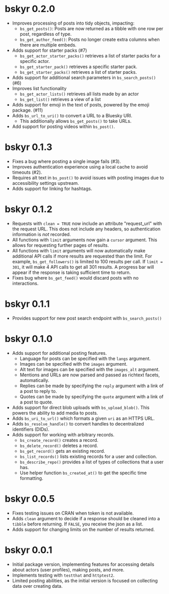 # bskyr 0.2.0


* Improves processing of posts into tidy objects, impacting:
  * `bs_get_posts()`: Posts are now returned as a tibble with one row per post, regardless of type.
  * `bs_get_author_feed()`: Posts no longer create extra columns when there are multiple embeds.
* Adds support for starter packs (#7)
  * `bs_get_actor_starter_packs()` retrieves a list of starter packs for a specific actor.
  * `bs_get_starter_pack()` retrieves a specific starter pack.
  * `bs_get_starter_packs()` retrieves a list of starter packs.
* Adds support for additional search parameters in `bs_search_posts()` (#6)
* Improves list functionality
  * `bs_get_actor_lists()` retrieves all lists made by an actor
  * `bs_get_list()` retrieves a view of a list
* Adds support for emoji in the text of posts, powered by the emoji package. (#11)
* Adds `bs_url_to_uri()` to convert a URL to a Bluesky URI.
  * This additionally allows `bs_get_posts()` to take URLs.
* Add support for posting videos within `bs_post()`.

# bskyr 0.1.3

* Fixes a bug where posting a single image fails (#3).
* Improves authentication experience using a local cache to avoid timeouts (#2).
* Requires alt text in `bs_post()` to avoid issues with posting images due to accessibility settings upstream.
* Adds support for linking for hashtags.

# bskyr 0.1.2

* Requests with `clean = TRUE` now include an attribute "request_url" with the request URL. This does not include any headers, so authentication information is *not* recorded.
* All functions with `limit` arguments now gain a `cursor` argument. This allows for requesting further pages of results.
* All functions with `limit` arguments will now automatically make additional API calls if more results are requested than the limit. For example, `bs_get_followers()` is limited to 100 results per call. If `limit = 301`, it will make 4 API calls to get all 301 results. A progress bar will appear if the response is taking sufficient time to return.
* Fixes bug where `bs_get_feed()` would discard posts with no interactions.

# bskyr 0.1.1

* Provides support for new post search endpoint with `bs_search_posts()`

# bskyr 0.1.0

* Adds support for additional posting features.
  * Language for posts can be specified with the `langs` argument.
  * Images can be specified with the `images` argument.
  * Alt text for images can be specified with the `images_alt` argument.
  * Mentions and URLs are now parsed and passed as richtext facets, automatically.
  * Replies can be made by specifying the `reply` argument with a link of a post to reply to.
  * Quotes can be made by specifying the `quote` argument with a link of a post to quote.
* Adds support for direct blob uploads with `bs_upload_blob()`. This powers the ability to add media to posts.
* Adds `bs_uri_to_url()` which formats a given `uri` as an HTTPS URL.
* Adds `bs_resolve_handle()` to convert handles to decentralized identifiers (DIDs).
* Adds support for working with arbitrary records.
  * `bs_create_record()` creates a record.
  * `bs_delete_record()` deletes a record.
  * `bs_get_record()` gets an existing record.
  * `bs_list_records()` lists existing records for a user and collection.
  * `bs_describe_repo()` provides a list of types of collections that a user has.
  * Use helper function `bs_created_at()` to get the specific time formatting.

# bskyr 0.0.5

* Fixes testing issues on CRAN when token is not available.
* Adds `clean` argument to decide if a response should be cleaned into a `tibble` before returning. If `FALSE`, you receive the json as a list.
* Adds support for changing limits on the number of results returned.

# bskyr 0.0.1

* Initial package version, implementing features for accessing details about actors (user profiles), making posts, and more.
* Implements testing with `testthat` and `httptest2`.
* Limited posting abilities, as the initial version is focused on collecting data over creating data.

